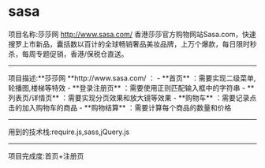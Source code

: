 # sasa  <br />
项目名称:莎莎网 http://www.sasa.com/ 香港莎莎官方购物网站Sasa.com，快速搜罗上市新品，囊括数以百计的全球畅销奢品美妆品牌，上万个爆款，每日限时秒杀，每周专题促销，香港/保税仓直送。 <br />
<hr>
项目描述:**莎莎网 **http://www.sasa.com/ ：
- **首页** ：需要实现二级菜单,轮播图,楼梯等特效
- **登录注册页** ：需要使用正则匹配输入框中的字符串
- **列表页/详情页** ：需要实现分页效果和放大镜等效果
- **购物车** ：需要记录点击的加入购物车的商品
- **购物结算** ：需要计算每个商品的数量和价格
 <hr>
用到的技术栈:require.js,sass,jQuery.js  <br />
<hr>
项目完成度:首页+注册页  <br />
